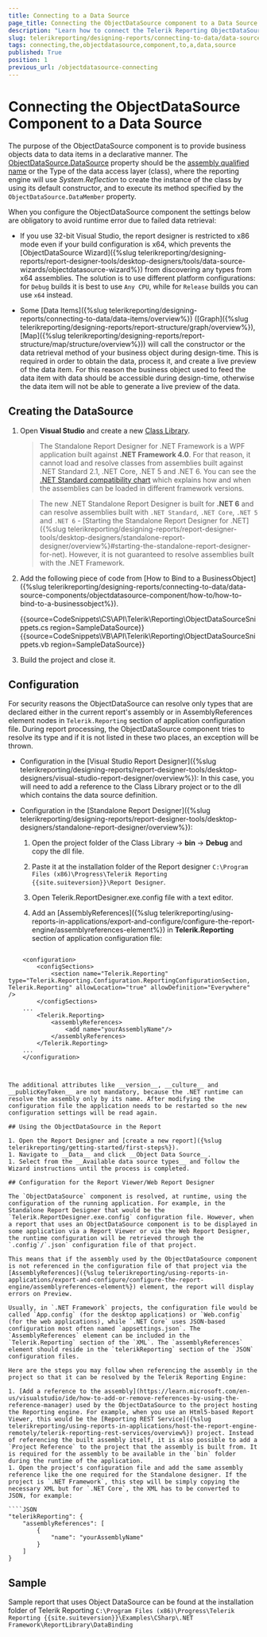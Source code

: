 ```yaml
---
title: Connecting to a Data Source
page_title: Connecting the ObjectDataSource component to a Data Source explained
description: "Learn how to connect the Telerik Reporting ObjectDataSource component to the business objects and how to congifure the application to use it."
slug: telerikreporting/designing-reports/connecting-to-data/data-source-components/objectdatasource-component/connecting-the-objectdatasource-component-to-a-data-source
tags: connecting,the,objectdatasource,component,to,a,data,source
published: True
position: 1
previous_url: /objectdatasource-connecting
---
```


# Connecting the ObjectDataSource Component to a Data Source

The purpose of the ObjectDataSource component is to provide business objects data to data items in a declarative manner. The [ObjectDataSource.DataSource](/api/telerik.reporting.objectdatasource.html#Telerik_Reporting_ObjectDataSource_DataSource) property should be the [assembly qualified name](https://learn.microsoft.com/en-us/dotnet/api/system.type.assemblyqualifiedname?redirectedfrom=MSDN&view=net-7.0#System_Type_AssemblyQualifiedName) or the Type of the data access layer (class), where the reporting engine will use *System.Reflection* to create the instance of the class by using its default constructor, and to execute its method specified by the `ObjectDataSource.DataMember` property.

When you configure the ObjectDataSource component the settings below are obligatory to avoid runtime error due to failed data retrieval:

* If you use 32-bit Visual Studio, the report designer is restricted to x86 mode even if your build configuration is x64, which prevents the [ObjectDataSource Wizard]({%slug telerikreporting/designing-reports/report-designer-tools/desktop-designers/tools/data-source-wizards/objectdatasource-wizard%}) from discovering any types from x64 assemblies. The solution is to use different platform configurations: for `Debug` builds it is best to use `Any CPU`, while for `Release` builds you can use `x64` instead.

* Some [Data Items]({%slug telerikreporting/designing-reports/connecting-to-data/data-items/overview%}) ([Graph]({%slug telerikreporting/designing-reports/report-structure/graph/overview%}), [Map]({%slug telerikreporting/designing-reports/report-structure/map/structure/overview%})) will call the constructor or the data retrieval method of your business object during design-time. This is required in order to obtain the data, process it, and create a live preview of the data item. For this reason the business object used to feed the data item with data should be accessible during design-time, otherwise the data item will not be able to generate a live preview of the data.

## Creating the DataSource

1. Open __Visual Studio__ and create a new [Class Library](https://learn.microsoft.com/en-us/cpp/mfc/class-library-overview?view=msvc-170).

	>The Standalone Report Designer for .NET Framework is a WPF application built against __.NET Framework 4.0__. For that reason, it cannot load and resolve classes from assemblies built against .NET Standard 2.1, .NET Core, .NET 5 and .NET 6. You can see the [.NET Standard compatibility chart](https://docs.microsoft.com/en-us/dotnet/standard/net-standard) which explains how and when the assemblies can be loaded in different framework versions.

	>The new .NET Standalone Report Designer is built for __.NET 6__ and can resolve assemblies built with `.NET Standard`, `.NET Core`, `.NET 5` and `.NET 6` - [Starting the Standalone Report Designer for .NET]({%slug telerikreporting/designing-reports/report-designer-tools/desktop-designers/standalone-report-designer/overview%}#starting-the-standalone-report-designer-for-net). However, it is not guaranteed to resolve assemblies built with the .NET Framework.

1. Add the following piece of code from [How to Bind to a BusinessObject]({%slug telerikreporting/designing-reports/connecting-to-data/data-source-components/objectdatasource-component/how-to/how-to-bind-to-a-businessobject%}).

	{{source=CodeSnippets\CS\API\Telerik\Reporting\ObjectDataSourceSnippets.cs region=SampleDataSource}}
	{{source=CodeSnippets\VB\API\Telerik\Reporting\ObjectDataSourceSnippets.vb region=SampleDataSource}}


1. Build the project and close it.

## Configuration

For security reasons the ObjectDataSource can resolve only types that are declared either in the current report's assembly or in AssemblyReferences element nodes in `Telerik.Reporting` section of application configuration file. During report processing, the ObjectDataSource component tries to resolve its type and if it is not listed in these two places, an exception will be thrown. 

* Configuration in the [Visual Studio Report Designer]({%slug telerikreporting/designing-reports/report-designer-tools/desktop-designers/visual-studio-report-designer/overview%}): In this case, you will need to add a reference to the Class Library project or to the dll which contains the data source definition. 

* Configuration in the [Standalone Report Designer]({%slug telerikreporting/designing-reports/report-designer-tools/desktop-designers/standalone-report-designer/overview%}): 

	1. Open the project folder of the Class Library -> __bin__ -> __Debug__ and copy the dll file.
	1. Paste it at the installation folder of the Report designer `C:\Program Files (x86)\Progress\Telerik Reporting {{site.suiteversion}}\Report Designer`.
	1. Open Telerik.ReportDesigner.exe.config file with a text editor.
	1. Add an [AssemblyReferences]({%slug telerikreporting/using-reports-in-applications/export-and-configure/configure-the-report-engine/assemblyreferences-element%}) in __Telerik.Reporting__ section of application configuration file:

		````XML
<?xml version="1.0"?>
		<configuration>
			<configSections>
				<section name="Telerik.Reporting" type="Telerik.Reporting.Configuration.ReportingConfigurationSection, Telerik.Reporting" allowLocation="true" allowDefinition="Everywhere" />
			</configSections>
		...
			<Telerik.Reporting>
				<assemblyReferences>
					<add name="yourAssemblyName"/>
				</assemblyReferences>
			</Telerik.Reporting>
		...
		</configuration>
````


The additional attributes like __version__, __culture__ and __publicKeyToken__ are not mandatory, because the .NET runtime can resolve the assembly only by its name. After modifying the configuration file the application needs to be restarted so the new configuration settings will be read again.

## Using the ObjectDataSource in the Report

1. Open the Report Designer and [create a new report]({%slug telerikreporting/getting-started/first-steps%}).
1. Navigate to __Data__ and click __Object Data Source__.
1. Select from the __Available data source types__ and follow the Wizard instructions until the process is completed.

## Configuration for the Report Viewer/Web Report Designer

The `ObjectDataSource` component is resolved, at runtime, using the configuration of the running application. For example, in the Standalone Report Designer that would be the `Telerik.ReportDesigner.exe.config` configuration file. However, when a report that uses an ObjectDataSource component is to be displayed in some application via a Report Viewer or via the Web Report Designer, the runtime configuration will be retrieved through the `.config`/`.json` configuration file of that project.

This means that if the assembly used by the ObjectDataSource component is not referenced in the configuration file of that project via the [AssemblyReferences]({%slug telerikreporting/using-reports-in-applications/export-and-configure/configure-the-report-engine/assemblyreferences-element%}) element, the report will display errors on Preview.

Usually, in `.NET Framework` projects, the configuration file would be called `App.config` (for the desktop applications) or `Web.config` (for the web applications), while `.NET Core` uses JSON-based configuration most often named `appsettings.json`. The `AssemblyReferences` element can be included in the `Telerik.Reporting` section of the `XML`. The `assemblyReferences` element should reside in the `telerikReporting` section of the `JSON` configuration files.

Here are the steps you may follow when referencing the assembly in the project so that it can be resolved by the Telerik Reporting Engine:

1. [Add a reference to the assembly](https://learn.microsoft.com/en-us/visualstudio/ide/how-to-add-or-remove-references-by-using-the-reference-manager) used by the ObjectDataSource to the project hosting the Reporting engine. For example, when you use an Html5-based Report Viewer, this would be the [Reporting REST Service]({%slug telerikreporting/using-reports-in-applications/host-the-report-engine-remotely/telerik-reporting-rest-services/overview%}) project. Instead of referencing the built assembly itself, it is also possible to add a `Project Reference` to the project that the assembly is built from. It is required for the assembly to be available in the `bin` folder during the runtime of the application.
1. Open the project's configuration file and add the same assembly reference like the one required for the Standalone designer. If the project is `.NET Framework`, this step will be simply copying the necessary XML but for `.NET Core`, the XML has to be converted to JSON, for example:

````JSON
"telerikReporting": {
	"assemblyReferences": [
		{
			"name": "yourAssemblyName"
		}
	]
}
````


## Sample

Sample report that uses Object DataSource can be found at the installation folder of Telerik Reporting `C:\Program Files (x86)\Progress\Telerik Reporting {{site.suiteversion}}\Examples\CSharp\.NET Framework\ReportLibrary\DataBinding`
